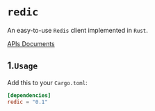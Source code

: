 # `redic`

An easy-to-use `Redis` client implemented in `Rust`.

[APIs Documents](https://docs.rs/redic)

## 1.`Usage`

Add this to your `Cargo.toml`:

```toml
[dependencies]
redic = "0.1"
```